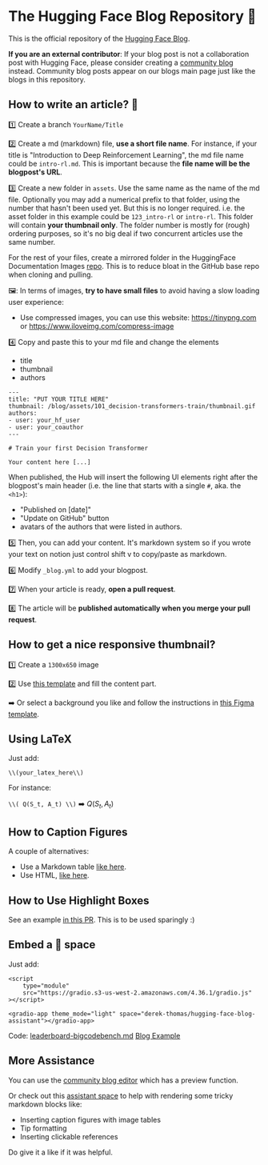 # The Hugging Face Blog Repository 🤗
This is the official repository of the [Hugging Face Blog](https://hf.co/blog). 

**If you are an external contributor**: If your blog post is not a collaboration post with Hugging Face, please consider creating a [community blog](https://huggingface.co/blog-explorers) instead. Community blog posts appear on our blogs main page just like the blogs in this repository.

## How to write an article? 📝
1️⃣ Create a branch `YourName/Title`

2️⃣ Create a md (markdown) file, **use a short file name**.
For instance, if your title is "Introduction to Deep Reinforcement Learning", the md file name could be `intro-rl.md`. This is important because the **file name will be the blogpost's URL**.

3️⃣ Create a new folder in `assets`. Use the same name as the name of the md file. Optionally you may add a numerical prefix to that folder, using the number that hasn't been used yet. But this is no longer required. i.e. the asset folder in this example could be `123_intro-rl` or `intro-rl`. This folder will contain **your thumbnail only**. The folder number is mostly for (rough) ordering purposes, so it's no big deal if two concurrent articles use the same number.

For the rest of your files, create a mirrored folder in the HuggingFace Documentation Images [repo](https://huggingface.co/datasets/huggingface/documentation-images/tree/main/blog). This is to reduce bloat in the GitHub base repo when cloning and pulling.

🖼️: In terms of images, **try to have small files** to avoid having a slow loading user experience:
- Use compressed images, you can use this website: https://tinypng.com or https://www.iloveimg.com/compress-image

4️⃣ Copy and paste this to your md file and change the elements
- title
- thumbnail
- authors
```
---
title: "PUT YOUR TITLE HERE" 
thumbnail: /blog/assets/101_decision-transformers-train/thumbnail.gif
authors:
- user: your_hf_user
- user: your_coauthor
---

# Train your first Decision Transformer

Your content here [...]
```

When published, the Hub will insert the following UI elements right after the blogpost's main header (i.e. the line that starts with a single `#`, aka. the `<h1>`):

- "Published on [date]"
- "Update on GitHub" button
- avatars of the authors that were listed in authors.

5️⃣ Then, you can add your content. It's markdown system so if you wrote your text on notion just control shift v to copy/paste as markdown.

6️⃣ Modify `_blog.yml` to add your blogpost.

7️⃣ When your article is ready, **open a pull request**.

8️⃣ The article will be **published automatically when you merge your pull request**.

## How to get a nice responsive thumbnail?
1️⃣ Create a `1300x650` image 

2️⃣ Use [this template](https://github.com/huggingface/blog/blob/main/assets/thumbnail-template.svg) and fill the content part.

➡️ Or select a background you like and follow the instructions in [this Figma template](https://www.figma.com/file/sXrf9VtkkbWI7kCIesMkDY/HF-Blog-Template?node-id=351%3A39).


## Using LaTeX

Just add:

```
\\(your_latex_here\\)
```

For instance:


``` \\( Q(S_t, A_t) \\) ``` ➡️ $Q(S_t, A_t)$

## How to Caption Figures

A couple of alternatives:

- Use a Markdown table [like here](https://github.com/huggingface/blog/blob/fd611f6200391b865641c4e7a38e1ea47ec4bc6c/pref-tuning.md?plain=1#L31).
- Use HTML, [like here](https://github.com/huggingface/blog/blob/0e6ebe5ca43d6408c20eddab1f5f3205d680f3aa/watermarking.md?plain=1#L70-L73).

## How to Use Highlight Boxes

See an example [in this PR](https://github.com/huggingface/blog/pull/1180). This is to be used sparingly :)

## Embed a 🤗 space
Just add:

```
<script
	type="module"
	src="https://gradio.s3-us-west-2.amazonaws.com/4.36.1/gradio.js"
></script>

<gradio-app theme_mode="light" space="derek-thomas/hugging-face-blog-assistant"></gradio-app>
```

Code: [leaderboard-bigcodebench.md](leaderboard-bigcodebench.md)
[Blog Example](https://huggingface.co/blog/leaderboard-bigcodebench#how-well-do-llms-perform-on-bigcodebench-%F0%9F%93%8A)

## More Assistance

You can use the [community blog editor](https://huggingface.co/new-blog) which has a preview function.

Or check out this [assistant space](https://huggingface.co/spaces/derek-thomas/hugging-face-blog-assistant) 
to help with rendering some tricky markdown blocks like:
- Inserting caption figures with image tables
- Tip formatting
- Inserting clickable references
 
Do give it a like if it was helpful.

